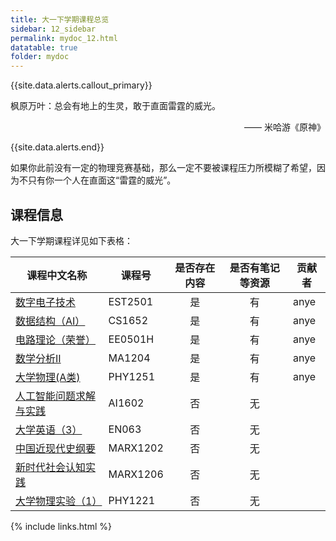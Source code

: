 ```yaml
---
title: 大一下学期课程总览
sidebar: 12_sidebar
permalink: mydoc_12.html
datatable: true
folder: mydoc
---
```


{{site.data.alerts.callout_primary}}
<p>枫原万叶：总会有地上的生灵，敢于直面雷霆的威光。</p>
<p align="right">—— 米哈游《原神》</p>

{{site.data.alerts.end}}

如果你此前没有一定的物理竞赛基础，那么一定不要被课程压力所模糊了希望，因为不只有你一个人在直面这“雷霆的威光”。

## 课程信息

大一下学期课程详见如下表格：



<div class="datatable-begin"></div>

| 课程中文名称                          | 课程号   | 是否存在内容 | 是否有笔记等资源 | 贡献者 |
| ------------------------------------- | -------- | :----------: | :--------------: | ------ |
| [数字电子技术](12_EST2501.html)       | EST2501  |      是      |        有        | anye   |
| [数据结构（AI）](12_CS1652.html)      | CS1652   |      是      |        有        | anye   |
| [电路理论（荣誉）](12_EE0501H.html)   | EE0501H  |      是      |        有        | anye   |
| [数学分析II](12_MA1204.html)          | MA1204   |      是      |        有        | anye   |
| [大学物理(A类)](12_PHY1251.html)      | PHY1251  |      是      |        有        | anye   |
| [人工智能问题求解与实践](12_AI1602.html) | AI1602   |      否      |        无        |        |
| [大学英语（3）](12_EN063.html)                | EN063    |      否      |        无        |        |
| [中国近现代史纲要](12_MARX1202.html)          | MARX1202 |      否      |        无        |        |
| [新时代社会认知实践](12_MARX1206.html)        | MARX1206 |      否      |        无        |        |
| [大学物理实验（1）](12_PHY1221.html)          | PHY1221  |      否      |        无        |        |

<div class="datatable-end"></div>

{% include links.html %}
